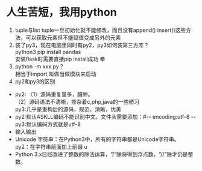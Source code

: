 # 人生苦短，我用python
1. tuple与list
tuple一旦初始化就不能修改，而且没有append() insert()这些方法，可以获取元素但不能赋值变成另外的元素  
2. 装了py3，现在电脑里同时有py2，py3如何装第三方库？  
python3 pip install pandas  
安装flask时需要直接pip install成功 晕
3. python -m xxx.py？  
相当于import,叫做当做模块来启动  
4. py2和py3的区别  
* py2: （1）源码重复量多，臃肿。  
  （2）源码语法不清晰，掺杂着c,php,java的一些陋习  
  py3:几乎是重构后的源码，规范，清晰，优美  
* py2:默认ASKLL编码不能识别中文。文件头需要添加：#-- encoding:utf-8 --  
  py3:默认编码方式就是utf-8  
* 输入输出  
* Unicode 字符串：在Python3中，所有的字符串都是Unicode字符串。  
   py2：在字符串前面加上前缀 u  
* Python 3.x已经改进了整数的除法运算，“/”除将得到浮点数，“//”除才仍是整数。